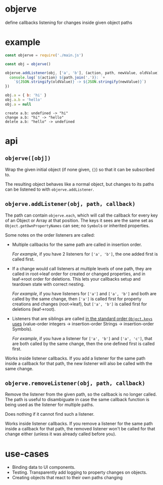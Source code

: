 # objerve

define callbacks listening for changes inside given object paths

# example

<!-- !test program node -->

<!-- !test in first example -->
```js
const objerve = require('./main.js')

const obj = objerve()

objerve.addListener(obj, ['a', 'b'], (action, path, newValue, oldValue) => {
  console.log(`${action} ${path.join('.')}: `+
    `${JSON.stringify(oldValue)} -> ${JSON.stringify(newValue)}`)
})

obj.a = { b: 'hi' }
obj.a.b = 'hello'
obj.a = null
```

<!-- !test out first example -->

```
create a.b: undefined -> "hi"
change a.b: "hi" -> "hello"
delete a.b: "hello" -> undefined
```

# api

## `objerve([obj])`

Wrap the given initial object (if none given, `{}`) so that it can be
subscribed to.

The resulting object behaves like a normal object, but changes to its paths can
be listened to with `objerve.addListener`.

## `objerve.addListener(obj, path, callback)`

The path can contain `objerve.each`, which will call the callback for every key
of an Object or Array at that position.  The keys it sees are the same set as
`Object.getOwnPropertyNames` can see; no `Symbol`s or inherited properties.

Some notes on the order listeners are called:

 - Multiple callbacks for the same path are called in insertion order.

   *For example*, if you have 2 listeners for `['a', 'b']`, the one added first
   is called first.

 - If a change would call listeners at multiple levels of one path, they are
   called in root→leaf order for created or changed properties, and in
   leaf→root order for deletions.  This lets your callbacks setup and teardown
   state with correct nesting.

   *For example*, if you have listeners for `['a']` and `['a', 'b']` and both
   are called by the same change, then `['a']` is called first for property
   creations and changes (root→leaf), but `['a', 'b']` is called first for
   deletions (leaf→root).

 - Listeners that are siblings are called [in the standard order `Object.keys`
   uses](https://www.ecma-international.org/ecma-262/9.0/index.html#sec-ordinaryownpropertykeys)
   (value-order integers → insertion-order Strings → insertion-order Symbols).

   *For example*, if you have a listener for `['a', 'b']` and `['a', 'c']`,
   that are both called by the same change, then the one defined first is
   called first.

Works inside listener callbacks.  If you add a listener for the same path
inside a callback for that path, the new listener will also be called with the
same change.

## `objerve.removeListener(obj, path, callback)`

Remove the listener from the given path, so the callback is no longer called.
The path is useful to disambiguate in case the same callback function is being
used as the listener for multiple paths.

Does nothing if it cannot find such a listener.

Works inside listener callbacks.  If you remove a listener for the same path
inside a callback for that path, the removed listener won't be called for that
change either (unless it was already called before you).

# use-cases

 - Binding data to UI components.
 - Testing.  Transparently add logging to property changes on objects.
 - Creating objects that react to their own paths changing
